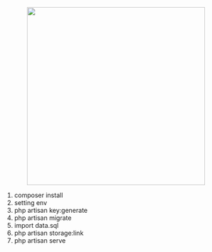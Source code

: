 <p align="center"><img src="https://res.cloudinary.com/dtfbvvkyp/image/upload/v1566331377/laravel-logolockup-cmyk-red.svg" width="400"></p>

1. composer install
2. setting env
3. php artisan key:generate
4. php artisan migrate
5. import data.sql
6. php artisan storage:link
7. php artisan serve
